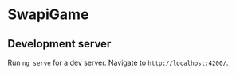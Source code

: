 # SwapiGame

## Development server

Run `ng serve` for a dev server. Navigate to `http://localhost:4200/`.
